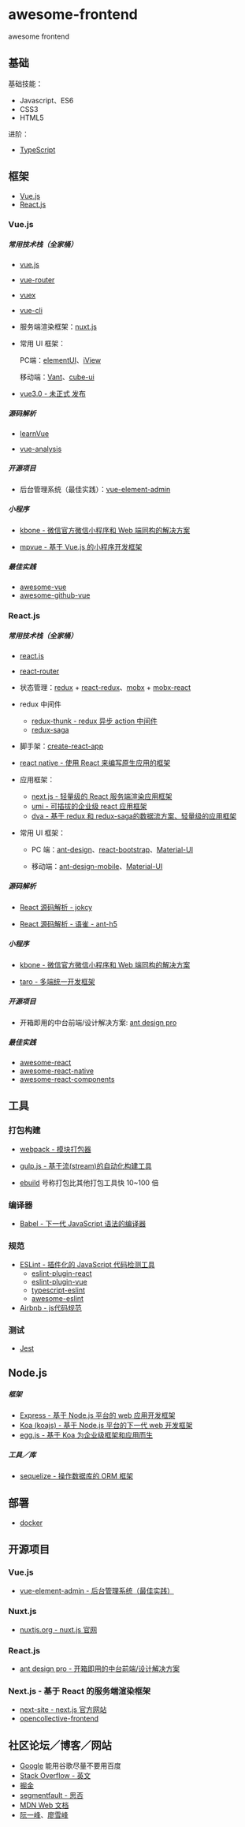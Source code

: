 # awesome-frontend
awesome frontend



## 基础

基础技能：

* Javascript、ES6
* CSS3
* HTML5

进阶：

* [TypeScript](https://github.com/microsoft/TypeScript)

## 框架

* [Vue.js](https://github.com/vuejs/vue)
* [React.js]((https://github.com/facebook/react))

### Vue.js

##### 常用技术栈（全家桶）

* [vue.js](https://github.com/vuejs/vue)

* [vue-router](https://github.com/vuejs/vue-router)

* [vuex](https://github.com/vuejs/vuex)

* [vue-cli](https://github.com/vuejs/vue-cli)

* 服务端渲染框架：[nuxt.js](https://github.com/nuxt/nuxt.js)

* 常用 UI 框架：

  PC端：[elementUI](https://github.com/ElemeFE/element)、[iView](https://github.com/iview/iview)

  移动端：[Vant](https://github.com/youzan/vant)、[cube-ui](https://github.com/didi/cube-ui)
  
* [vue3.0 - 未正式 发布](https://github.com/vuejs/vue-next)

##### 源码解析

* [learnVue](https://github.com/answershuto/learnVue)

* [vue-analysis](https://github.com/ustbhuangyi/vue-analysis)


##### 开源项目

* 后台管理系统（最佳实践）：[vue-element-admin](https://github.com/PanJiaChen/vue-element-admin)

##### 小程序

* [kbone - 微信官方微信小程序和 Web 端同构的解决方案](https://github.com/Tencent/kbone)

* [mpvue - 基于 Vue.js 的小程序开发框架]( https://github.com/Meituan-Dianping/mpvu)

##### 最佳实践

* [awesome-vue](https://github.com/vuejs/awesome-vue)
* [awesome-github-vue](https://github.com/opendigg/awesome-github-vue)



### React.js

##### 常用技术栈（全家桶）

* [react.js](https://github.com/facebook/react)

* [react-router](https://github.com/ReactTraining/react-router)

* 状态管理：[redux](https://github.com/reactjs/redux) + [react-redux](https://github.com/reduxjs/react-redux)、[mobx](https://github.com/mobxjs/mobx) + [mobx-react](https://github.com/mobxjs/mobx-react)

* redux 中间件

  * [redux-thunk -  redux 异步 action 中间件](https://github.com/reduxjs/redux-thunk)
  * [redux-saga](https://github.com/redux-saga/redux-saga)

* 脚手架：[create-react-app](https://github.com/facebook/create-react-app)

* [react native - 使用 React 来编写原生应用的框架](https://github.com/facebook/react-native)

* 应用框架：

  * [next.js - 轻量级的 React 服务端渲染应用框架](https://github.com/zeit/next.js/)
  * [umi - 可插拔的企业级 react 应用框架](https://github.com/umijs/umi)
  * [dva - 基于 redux 和 redux-saga的数据流方案、轻量级的应用框架](https://github.com/dvajs/dva)

* 常用 UI 框架：

  * PC 端：[ant-design](https://github.com/ant-design/ant-design)、[react-bootstrap](https://github.com/react-bootstrap/react-bootstrap)、[Material-UI](https://github.com/mui-org/material-ui)

  * 移动端：[ant-design-mobile](https://github.com/ant-design/ant-design-mobile/)、[Material-UI](https://github.com/mui-org/material-ui)
  

##### 源码解析

* [React 源码解析 - jokcy](https://react.jokcy.me)

* [React 源码解析 - 语雀 - ant-h5](https://www.yuque.com/ant-h5/react)

##### 小程序

* [kbone - 微信官方微信小程序和 Web 端同构的解决方案](https://github.com/Tencent/kbone)

- [taro - 多端统一开发框架](https://github.com/NervJS/taro)

##### 开源项目

* 开箱即用的中台前端/设计解决方案: [ant design pro](https://github.com/ant-design/ant-design-pro/)



##### 最佳实践

* [awesome-react](https://github.com/enaqx/awesome-react)
* [awesome-react-native](https://github.com/jondot/awesome-react-native)
* [awesome-react-components](https://github.com/brillout/awesome-react-components)



## 工具

### 打包构建

* [webpack - 模块打包器](https://github.com/webpack/webpack)

* [gulp.js - 基于流(stream)的自动化构建工具](https://github.com/gulpjs/gulp)
* [ebuild](https://github.com/evanw/esbuild) 号称打包比其他打包工具快 10~100 倍

### 编译器

* [Babel - 下一代 JavaScript 语法的编译器](https://github.com/babel/babel)

### 规范

* [ESLint - 插件化的 JavaScript 代码检测工具](https://github.com/eslint/eslint)
  * [eslint-plugin-react](https://github.com/yannickcr/eslint-plugin-react)
  * [eslint-plugin-vue](https://github.com/vuejs/eslint-plugin-vue)
  * [typescript-eslint](https://github.com/typescript-eslint/typescript-eslint)
  * [awesome-eslint](https://github.com/dustinspecker/awesome-eslint)
* [Airbnb - js代码规范](https://github.com/airbnb/javascript)



### 测试

* [Jest](https://github.com/facebook/jest)

## Node.js

##### 框架

* [Express - 基于 Node.js 平台的 web 应用开发框架](https://github.com/expressjs/express)
* [Koa (koajs) - 基于 Node.js 平台的下一代 web 开发框架](https://github.com/koajs/koa)
* [egg.js - 基于 Koa 为企业级框架和应用而生](https://github.com/eggjs/egg)

##### 工具／库

* [sequelize - 操作数据库的 ORM 框架](https://github.com/sequelize/sequelize)

## 部署

* [docker](https://www.docker.com)

## 开源项目

### Vue.js

* [vue-element-admin - 后台管理系统（最佳实践）](https://github.com/PanJiaChen/vue-element-admin)

### Nuxt.js

* [nuxtjs.org - nuxt.js 官网](https://github.com/nuxt/nuxtjs.org)

### React.js

* [ant design pro - 开箱即用的中台前端/设计解决方案](https://github.com/ant-design/ant-design-pro/)

### Next.js - 基于 React 的服务端渲染框架

* [next-site - next.js 官方网站](https://github.com/zeit/next-site)
* [opencollective-frontend](https://github.com/opencollective/opencollective-frontend)

## 社区论坛／博客／网站

* [Google](https://www.google.com) 能用谷歌尽量不要用百度
* [Stack Overflow - 英文](https://stackoverflow.com)
* [掘金](https://juejin.im)
* [segmentfault - 思否](https://segmentfault.com)
* [MDN Web 文档](https://developer.mozilla.org/zh-CN)
* [阮一峰](http://www.ruanyifeng.com)、[廖雪峰](https://www.liaoxuefeng.com)











